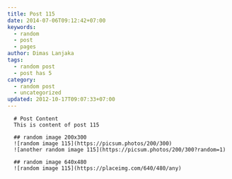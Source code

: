 ```yaml
---
title: Post 115
date: 2014-07-06T09:12:42+07:00
keywords:
  - random
  - post
  - pages
author: Dimas Lanjaka
tags:
  - random post
  - post has 5
category:
  - random post
  - uncategorized
updated: 2012-10-17T09:07:33+07:00
---
```


      # Post Content
      This is content of post 115

      ## random image 200x300
      ![random image 115](https://picsum.photos/200/300)
      ![another random image 115](https://picsum.photos/200/300?random=1)

      ## random image 640x480
      ![random image 115](https://placeimg.com/640/480/any)
      